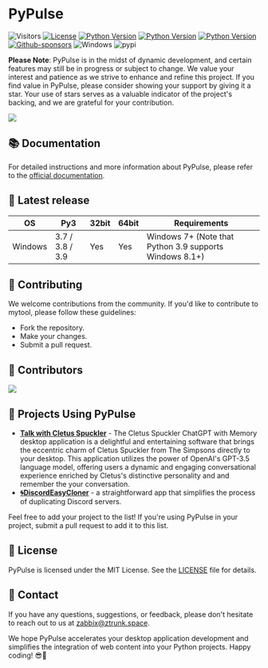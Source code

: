 # **PyPulse** 

![Visitors](https://api.visitorbadge.io/api/visitors?path=https%3A%2F%2Fgithub.com%2Fzabbix-byte%2FPyPulse%2F&countColor=%23263759)
[![License](https://img.shields.io/badge/License-MIT-blue.svg?style=for-the-badge&logo=windows&logoColor=white)](https://opensource.org/licenses/MIT)
[![Python Version](https://img.shields.io/badge/Python-3.7-blue?style=for-the-badge&logo=windows&logoColor=white)](https://www.python.org/downloads/)
[![Python Version](https://img.shields.io/badge/Python-3.8-blue?style=for-the-badge&logo=windows&logoColor=white)](https://www.python.org/downloads/)
[![Python Version](https://img.shields.io/badge/Python-3.9-blue?style=for-the-badge&logo=windows&logoColor=white)](https://www.python.org/downloads/)
[![Github-sponsors](https://img.shields.io/badge/sponsor-30363D?style=for-the-badge&logo=GitHub-Sponsors&logoColor=white)](https://github.com/sponsors/zabbix-byte)
![Windows](https://img.shields.io/badge/Windows-0078D6?style=for-the-badge&logo=windows&logoColor=white)
![pypi](https://img.shields.io/pypi/dm/python-pulse?style=for-the-badge&logo=windows&logoColor=white)

**Please Note**: PyPulse is in the midst of dynamic development, and certain features may still be in progress or subject to change. We value your interest and patience as we strive to enhance and refine this project. If you find value in PyPulse, please consider showing your support by giving it a star. Your use of stars serves as a valuable indicator of the project's backing, and we are grateful for your contribution.

![](https://github.com/zabbix-byte/PyPulse/blob/main/How.png)

## 📚 Documentation

For detailed instructions and more information about PyPulse, please refer to the [official documentation](https://github.com/zabbix-byte/PyPulse/wiki).

## 📆 Latest release

OS | Py3 | 32bit | 64bit | Requirements
--- | --- | --- | --- | ---
Windows | 3.7 / 3.8 / 3.9 | Yes | Yes | Windows 7+ (Note that Python 3.9 supports Windows 8.1+)

## 🤝 Contributing 
We welcome contributions from the community. If you'd like to contribute to mytool, please follow these guidelines:

- Fork the repository.
- Make your changes.
- Submit a pull request.

## 👥 Contributors
<a href="https://github.com/zabbix-byte/PyPulse/graphs/contributors">
  <img src="https://contrib.rocks/image?repo=zabbix-byte/PyPulse" />
</a>

## 🙏 Projects Using PyPulse 

- **[Talk with Cletus Spuckler](https://github.com/zabbix-byte/Talk-with-Cletus-Spuckler)** - The Cletus Spuckler ChatGPT with Memory desktop application is a delightful and entertaining software that brings the eccentric charm of Cletus Spuckler from The Simpsons directly to your desktop. This application utilizes the power of OpenAI's GPT-3.5 language model, offering users a dynamic and engaging conversational experience enriched by Cletus's distinctive personality and and remember the your conversation.
- **[🌀DiscordEasyCloner](https://github.com/zabbix-byte/DiscordEasyCloner)** - a straightforward app that simplifies the process of duplicating Discord servers.

Feel free to add your project to the list! If you're using PyPulse in your project, submit a pull request to add it to this list.

## 📜 License

PyPulse is licensed under the MIT License. See the [LICENSE](LICENSE) file for details.

## 💌 Contact

If you have any questions, suggestions, or feedback, please don't hesitate to reach out to us at [zabbix@ztrunk.space](mailto:zabbix@ztrunk.space).

We hope PyPulse accelerates your desktop application development and simplifies the integration of web content into your Python projects. Happy coding! 😎🚀


